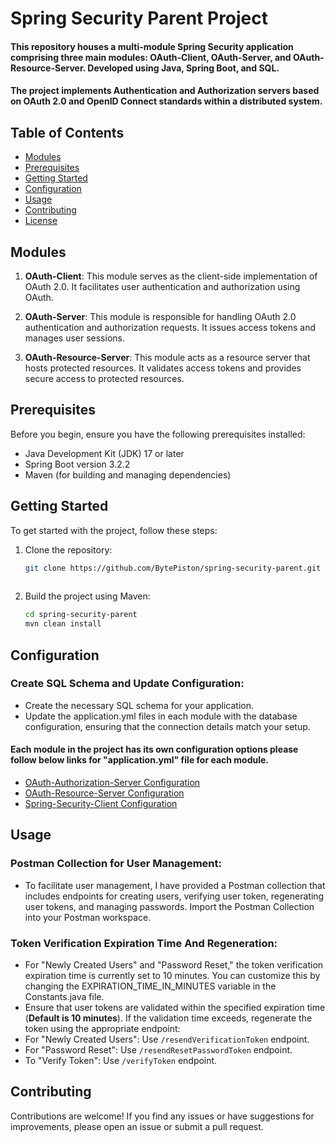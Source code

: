 # Spring Security Parent Project

#### This repository houses a multi-module Spring Security application comprising three main modules: OAuth-Client, OAuth-Server, and OAuth-Resource-Server. Developed using Java, Spring Boot, and SQL. 

#### The project implements Authentication and Authorization servers based on OAuth 2.0 and OpenID Connect standards within a distributed system.

## Table of Contents

- [Modules](#modules)
- [Prerequisites](#prerequisites)
- [Getting Started](#getting-started)
- [Configuration](#configuration)
- [Usage](#usage)
- [Contributing](#contributing)
- [License](#license)

## Modules

1. **OAuth-Client**: This module serves as the client-side implementation of OAuth 2.0. It facilitates user authentication and authorization using OAuth.

2. **OAuth-Server**: This module is responsible for handling OAuth 2.0 authentication and authorization requests. It issues access tokens and manages user sessions.

3. **OAuth-Resource-Server**: This module acts as a resource server that hosts protected resources. It validates access tokens and provides secure access to protected resources.

## Prerequisites

Before you begin, ensure you have the following prerequisites installed:

- Java Development Kit (JDK) 17 or later
- Spring Boot version 3.2.2
- Maven (for building and managing dependencies)

## Getting Started

To get started with the project, follow these steps:

1. Clone the repository:

   ```bash
   git clone https://github.com/BytePiston/spring-security-parent.git
  
2. Build the project using Maven:
   ```bash
   cd spring-security-parent
   mvn clean install

## Configuration

### Create SQL Schema and Update Configuration:
- Create the necessary SQL schema for your application.
- Update the application.yml files in each module with the database configuration, ensuring that the connection details match your setup.

#### Each module in the project has its own configuration options please follow below links for "application.yml" file for each module.

- [OAuth-Authorization-Server Configuration](https://github.com/BytePiston/spring-security-parent/blob/master/oauth-authorization-server/src/main/resources/application.yml)
- [OAuth-Resource-Server Configuration](https://github.com/BytePiston/spring-security-parent/blob/master/oauth-resource-server/src/main/resources/application.yml)
- [Spring-Security-Client Configuration](https://github.com/BytePiston/spring-security-parent/blob/master/spring-security-client/src/main/resources/application.yml)


## Usage

### Postman Collection for User Management:

- To facilitate user management, I have provided a Postman collection that includes endpoints for creating users, verifying user token, regenerating user tokens, and managing passwords. Import the Postman Collection into your Postman workspace.

### Token Verification Expiration Time And Regeneration:
- For "Newly Created Users" and "Password Reset," the token verification expiration time is currently set to 10 minutes. You can customize this by changing the EXPIRATION_TIME_IN_MINUTES variable in the Constants.java file.
- Ensure that user tokens are validated within the specified expiration time (**Default is 10 minutes**). If the validation time exceeds, regenerate the token using the appropriate endpoint:
- For "Newly Created Users": Use `/resendVerificationToken` endpoint.
- For "Password Reset": Use `/resendResetPasswordToken` endpoint.
- To "Verify Token": Use `/verifyToken` endpoint.

## Contributing

Contributions are welcome! If you find any issues or have suggestions for improvements, please open an issue or submit a pull request.
